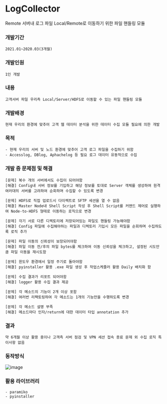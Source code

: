 # LogCollector
Remote 서버내 로그 파일 Local/Remote로 이동하기 위한 파일 핸들링 모듈

### 개발기간
    2021.01~2020.03(3개월)   
    
### 개발인원
    1인 개발

### 내용
    고객서버 파일 우리측 Local/Server/HDFS로 이동할 수 있는 파일 핸들링 모듈
    
### 개발배경   
    현재 우리의 환경에 맞추어 고객 웹 데이터 분석을 위한 데이터 수집 모듈 필요에 의한 개발
   
### 목적   
    - 현재 우리의 서버 및 노드 환경에 맞추어 고객 로그 파일을 수집하기 위함
    - Accesslog, DBlog, Aphachelog 등 필요 로그 데이터 유동적으로 수집 
   
### 개발 중 문제점 및 해결   
    [문제] 복수 개의 서버에서도 수집이 되어야함
    [해결] Config내 서버 정보를 기입하고 해당 정보를 토대로 Server 객체를 생성하여 원격 여러대의 서버를 고려하여 순회하며 수집할 수 있도록 변경
    
    [문제] HDFS로 직접 업로드시 다이렉트로 SFTP 세션을 열 수 없음
    [해결] Master Node내 Shell Script 작성 후 Shell Script를 커맨드 제어로 실행하여 Node-to-HDFS 형태로 이동하는 로직으로 변경
    
    [문제] 각기 서로 다른 디렉토리에 저장되어있는 파일도 핸들링 가능해야함
    [해결] Config 파일에 수집해야하는 파일과 디렉토리 기입시 모든 파일을 순회하며 수집하도록 로직 추가
    
    [문제] 파일 이동의 신뢰성이 보장되어야함
    [해결] 파일 이동 전/후의 파일 bytes를 체크하여 이동 신뢰성을 체크하고, 설정된 시도만큼 파일 이동을 재시도함
    
    [문제] 윈도우 환경에서 일정 주기로 돌아야함
    [해결] pyinstaller 활용 .exe 파일 생성 후 작업스케줄러 활용 Daily 배치화 함
    
    [문제] 수집 결과가 리포트 되어야함
    [해결] logger 활용 수집 결과 제공
    
    [문제] 각 메소드의 기능이 2개 이상 포함
    [해결] 여러번 리팩토링하여 각 메소드는 1개의 기능만을 수행하도록 변경
    
    [문제] 각 메소드 설명 부족
    [해결] 메소드마다 인자/return에 대한 데이터 타입 annotation 추가
        
### 결과
    약 6개월 이상 활용 중이나 고객측 서버 점검 및 VPN 세션 접속 종료 문제 외 수집 로직 특이사항 없음
    
### 동작방식
![image](https://user-images.githubusercontent.com/69191799/128655408-1728fe0f-9699-4e80-a311-c3388da72b58.png)

### 활용 라이브러리
    - paramiko
    - pyinstaller
